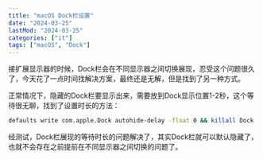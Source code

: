 ```yaml
---
title: "macOS Dock栏设置"
date: "2024-03-25"
lastMod: "2024-03-25"
categories: ["it"]
tags: ["macOS", "Dock"]
---
```


接扩展显示器的时候，Dock栏会在不同显示器之间切换展现，忍受这个问题很久了，今天花了一点时间找解决方案，最终还是无解，但是找到了另一种方式。

正常情况下，隐藏的Dock栏要显示出来，需要放到Dock显示位置1-2秒，这个等待很无聊，找到了设置时长的方法：

```zsh
defaults write com.apple.Dock autohide-delay -float 0 && killall Dock
```

经测试，Dock栏展现的等待时长的问题解决了，其实Dock栏就可以默认隐藏了，也就不会存在之前提前在不同显示器之间切换的问题了。